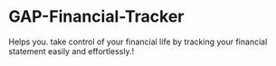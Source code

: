 # GAP-Financial-Tracker
Helps you. take control of your financial life by tracking your financial statement easily and effortlessly.!
